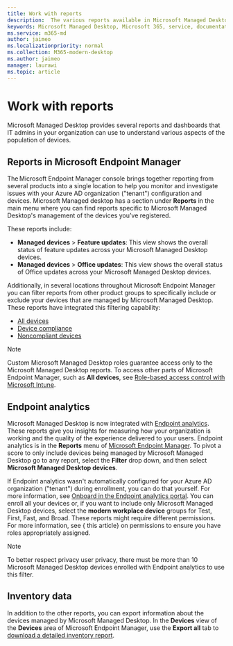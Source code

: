 ```yaml
---
title: Work with reports
description:  The various reports available in Microsoft Managed Desktop
keywords: Microsoft Managed Desktop, Microsoft 365, service, documentation
ms.service: m365-md
author: jaimeo
ms.localizationpriority: normal
ms.collection: M365-modern-desktop
ms.author: jaimeo
manager: laurawi
ms.topic: article
---
```


# Work with reports

Microsoft Managed Desktop provides several reports and dashboards that IT admins in your organization can use to understand various aspects of the population of devices. 

## Reports in Microsoft Endpoint Manager

The Microsoft Endpoint Manager console brings together reporting from several products into a single location to help you monitor and investigate issues with your Azure AD organization ("tenant") configuration and devices. Microsoft Managed desktop has a section under **Reports** in the main menu where you can find reports specific to Microsoft Managed Desktop's management of the devices you’ve registered.

These reports include:
- **Managed devices** > **Feature updates**: This view shows the overall status of feature updates across your Microsoft Managed Desktop devices.
- **Managed devices** > **Office updates**: This view shows the overall status of Office updates across your Microsoft Managed Desktop devices.

Additionally, in several locations throughout Microsoft Endpoint Manager you can filter reports from other product groups to specifically include or exclude your devices that are managed by Microsoft Managed Desktop. These reports have integrated this filtering capability:

- [All devices](/mem/intune/remote-actions/device-management#get-to-your-devices)
- [Device compliance](/mem/intune/fundamentals/reports#device-compliance-report-organizational)
- [Noncompliant devices](/mem/intune/fundamentals/reports#noncompliant-devices-report-operational)

> [!NOTE]
> Custom Microsoft Managed Desktop roles guarantee access only to the Microsoft Managed Desktop reports. To access other parts of Microsoft Endpoint Manager, such as **All devices**, see [Role-based access control with Microsoft Intune](/mem/intune/fundamentals/role-based-access-control). 

## Endpoint analytics
Microsoft Managed Desktop is now integrated with [Endpoint analytics](/mem/analytics/overview). These reports give you insights for measuring how your organization is working and the quality of the experience delivered to your users. Endpoint analytics is in the **Reports** menu of [Microsoft Endpoint Manager](https://endpoint.microsoft.com/). To pivot a score to only include devices being managed by Microsoft Managed Desktop go to any report, select the **Filter** drop down, and then select **Microsoft Managed Desktop devices**.

If Endpoint analytics wasn't automatically configured for your Azure AD organization ("tenant") during enrollment, you can do that yourself. For more information, see [Onboard in the Endpoint analytics portal](/mem/analytics/enroll-intune#bkmk_onboard). You can enroll all your devices or, if you want to include only Microsoft Managed Desktop devices, select the **modern workplace device** groups for Test, First, Fast, and Broad. These reports might require different permissions. For more information, see { this article} on permissions to ensure you have roles appropriately assigned.

> [!NOTE]
> To better respect privacy user privacy, there must be more than 10 Microsoft Managed Desktop devices enrolled with Endpoint analytics to use this filter.

 ## Inventory data

In addition to the other reports, you can export information about the devices managed by Microsoft Managed Desktop. In the **Devices** view of the **Devices** area of Microsoft Endpoint Manager, use the **Export all** tab to [download a detailed inventory report](device-inventory-report.md).
